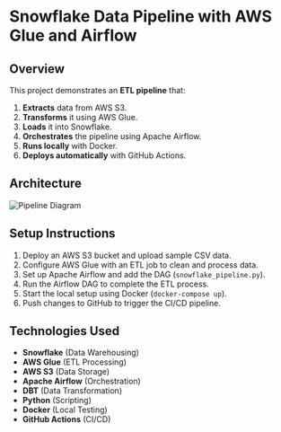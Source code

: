 # Snowflake Data Pipeline with AWS Glue and Airflow

## Overview
This project demonstrates an **ETL pipeline** that:
1. **Extracts** data from AWS S3.
2. **Transforms** it using AWS Glue.
3. **Loads** it into Snowflake.
4. **Orchestrates** the pipeline using Apache Airflow.
5. **Runs locally** with Docker.
6. **Deploys automatically** with GitHub Actions.

## Architecture
![Pipeline Diagram](assets/architecture.png)

## Setup Instructions
1. Deploy an AWS S3 bucket and upload sample CSV data.
2. Configure AWS Glue with an ETL job to clean and process data.
3. Set up Apache Airflow and add the DAG (`snowflake_pipeline.py`).
4. Run the Airflow DAG to complete the ETL process.
5. Start the local setup using Docker (`docker-compose up`).
6. Push changes to GitHub to trigger the CI/CD pipeline.

## Technologies Used
- **Snowflake** (Data Warehousing)
- **AWS Glue** (ETL Processing)
- **AWS S3** (Data Storage)
- **Apache Airflow** (Orchestration)
- **DBT** (Data Transformation)
- **Python** (Scripting)
- **Docker** (Local Testing)
- **GitHub Actions** (CI/CD)
```
